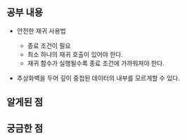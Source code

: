 ## 공부 내용

- 안전한 재귀 사용법

  - 종료 조건이 필요
  - 최소 하나의 재귀 호출이 있어야 한다.
  - 재귀 함수가 실행될수록 종료 조건에 가까워져야 한다.

- 추상화벽을 두어 깊이 중첩된 데이터의 내부를 모르게할 수 있다.

## 알게된 점

## 궁금한 점
